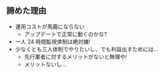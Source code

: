 ## 諦めた理由
* 運用コストが馬鹿にならない <!-- .element: class="fragment" data-fragment-index="1" -->
  - アップデートで正常に動くのかな?
* 一人 24 時間監視体制は絶対嫌! <!-- .element: class="fragment" data-fragment-index="2" -->
* 少なくとも三人体制でやりたいし、でも利益出すためには... <!-- .element: class="fragment" data-fragment-index="3" -->
  - 先行業者に対するメリットがないと無理や!
  - メリットないし...
